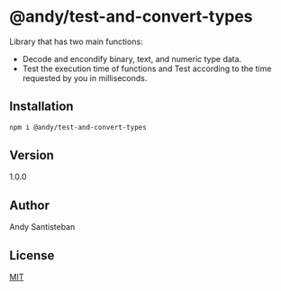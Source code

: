# @andy/test-and-convert-types

Library that has two main functions:

- Decode and encondify binary, text, and numeric type data.
- Test the execution time of functions and Test according to the time requested by you in milliseconds.

## Installation

```bash
npm i @andy/test-and-convert-types
```

## Version

1.0.0

## Author

Andy Santisteban

## License

[MIT](https://choosealicense.com/licenses/mit/)
